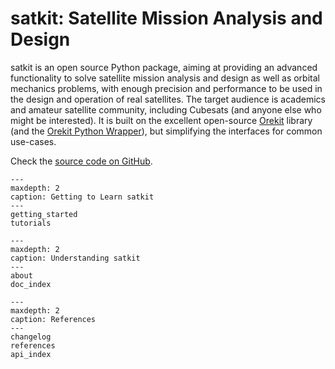# satkit: Satellite Mission Analysis and Design

satkit is an open source Python package, aiming at providing an advanced functionality to solve satellite mission analysis and design as well as orbital mechanics problems, with enough precision and performance to be used in the design and operation of real satellites. The target audience is academics and amateur satellite community, including Cubesats (and anyone else who might be interested). It is built on the excellent open-source [Orekit](https://www.orekit.org) library (and the [Orekit Python Wrapper](https://gitlab.orekit.org/orekit-labs/python-wrapper)), but simplifying the interfaces for common use-cases.

Check the [source code on GitHub](https://github.com/egemenimre/satkit).

```{toctree} 
---
maxdepth: 2
caption: Getting to Learn satkit
---
getting_started
tutorials
```

```{toctree} 
---
maxdepth: 2
caption: Understanding satkit
---
about
doc_index
```

```{toctree} 
---
maxdepth: 2
caption: References
---
changelog
references
api_index
```


